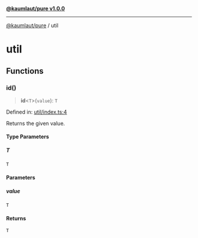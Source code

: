 [**@kaumlaut/pure v1.0.0**](README.md)

***

[@kaumlaut/pure](README.md) / util

# util

## Functions

### id()

> **id**\<`T`\>(`value`): `T`

Defined in: [util/index.ts:4](https://github.com/maxkaemmerer/pure/blob/ea84e6be39f3521fc671fd707ac45be415997345/src/util/index.ts#L4)

Returns the given value.

#### Type Parameters

##### T

`T`

#### Parameters

##### value

`T`

#### Returns

`T`
